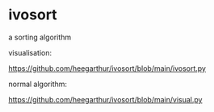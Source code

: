 # ivosort
a sorting algorithm

visualisation:

https://github.com/heegarthur/ivosort/blob/main/ivosort.py

normal algorithm:

https://github.com/heegarthur/ivosort/blob/main/visual.py
